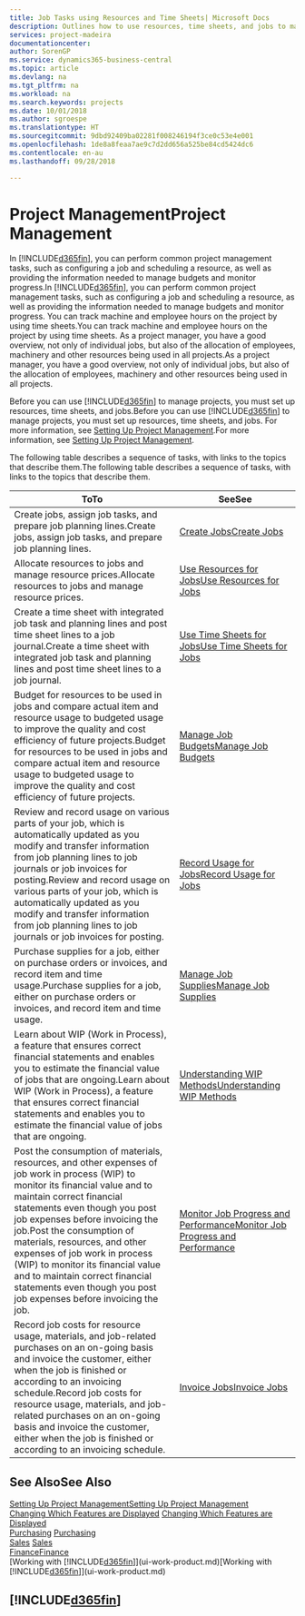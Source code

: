 ```yaml
---
title: Job Tasks using Resources and Time Sheets| Microsoft Docs
description: Outlines how to use resources, time sheets, and jobs to manage projects.
services: project-madeira
documentationcenter: 
author: SorenGP
ms.service: dynamics365-business-central
ms.topic: article
ms.devlang: na
ms.tgt_pltfrm: na
ms.workload: na
ms.search.keywords: projects
ms.date: 10/01/2018
ms.author: sgroespe
ms.translationtype: HT
ms.sourcegitcommit: 9dbd92409ba02281f008246194f3ce0c53e4e001
ms.openlocfilehash: 1de8a8feaa7ae9c7d2dd656a525be84cd5424dc6
ms.contentlocale: en-au
ms.lasthandoff: 09/28/2018

---
```

# <a name="project-management"></a><span data-ttu-id="0576d-103">Project Management</span><span class="sxs-lookup"><span data-stu-id="0576d-103">Project Management</span></span>
<span data-ttu-id="0576d-104">In [!INCLUDE[d365fin](includes/d365fin_md.md)], you can perform common project management tasks, such as configuring a job and scheduling a resource, as well as providing the information needed to manage budgets and monitor progress.</span><span class="sxs-lookup"><span data-stu-id="0576d-104">In [!INCLUDE[d365fin](includes/d365fin_md.md)], you can perform common project management tasks, such as configuring a job and scheduling a resource, as well as providing the information needed to manage budgets and monitor progress.</span></span> <span data-ttu-id="0576d-105">You can track machine and employee hours on the project by using time sheets.</span><span class="sxs-lookup"><span data-stu-id="0576d-105">You can track machine and employee hours on the project by using time sheets.</span></span> <span data-ttu-id="0576d-106">As a project manager, you have a good overview, not only of individual jobs, but also of the allocation of employees, machinery and other resources being used in all projects.</span><span class="sxs-lookup"><span data-stu-id="0576d-106">As a project manager, you have a good overview, not only of individual jobs, but also of the allocation of employees, machinery and other resources being used in all projects.</span></span>

<span data-ttu-id="0576d-107">Before you can use [!INCLUDE[d365fin](includes/d365fin_md.md)] to manage projects, you must set up resources, time sheets, and jobs.</span><span class="sxs-lookup"><span data-stu-id="0576d-107">Before you can use [!INCLUDE[d365fin](includes/d365fin_md.md)] to manage projects, you must set up resources, time sheets, and jobs.</span></span> <span data-ttu-id="0576d-108">For more information, see [Setting Up Project Management](projects-setup-projects.md).</span><span class="sxs-lookup"><span data-stu-id="0576d-108">For more information, see [Setting Up Project Management](projects-setup-projects.md).</span></span>  

<span data-ttu-id="0576d-109">The following table describes a sequence of tasks, with links to the topics that describe them.</span><span class="sxs-lookup"><span data-stu-id="0576d-109">The following table describes a sequence of tasks, with links to the topics that describe them.</span></span>

| <span data-ttu-id="0576d-110">To</span><span class="sxs-lookup"><span data-stu-id="0576d-110">To</span></span> | <span data-ttu-id="0576d-111">See</span><span class="sxs-lookup"><span data-stu-id="0576d-111">See</span></span> |
| --- | --- |
| <span data-ttu-id="0576d-112">Create jobs, assign job tasks, and prepare job planning lines.</span><span class="sxs-lookup"><span data-stu-id="0576d-112">Create jobs, assign job tasks, and prepare job planning lines.</span></span> |[<span data-ttu-id="0576d-113">Create Jobs</span><span class="sxs-lookup"><span data-stu-id="0576d-113">Create Jobs</span></span>](projects-how-create-jobs.md) |
| <span data-ttu-id="0576d-114">Allocate resources to jobs and manage resource prices.</span><span class="sxs-lookup"><span data-stu-id="0576d-114">Allocate resources to jobs and manage resource prices.</span></span> |[<span data-ttu-id="0576d-115">Use Resources for Jobs</span><span class="sxs-lookup"><span data-stu-id="0576d-115">Use Resources for Jobs</span></span>](projects-how-use-resources.md) |
| <span data-ttu-id="0576d-116">Create a time sheet with integrated job task and planning lines and post time sheet lines to a job journal.</span><span class="sxs-lookup"><span data-stu-id="0576d-116">Create a time sheet with integrated job task and planning lines and post time sheet lines to a job journal.</span></span> |[<span data-ttu-id="0576d-117">Use Time Sheets for Jobs</span><span class="sxs-lookup"><span data-stu-id="0576d-117">Use Time Sheets for Jobs</span></span>](projects-how-use-time-sheets.md) |
| <span data-ttu-id="0576d-118">Budget for resources to be used in jobs and compare actual item and resource usage to budgeted usage to improve the quality and cost efficiency of future projects.</span><span class="sxs-lookup"><span data-stu-id="0576d-118">Budget for resources to be used in jobs and compare actual item and resource usage to budgeted usage to improve the quality and cost efficiency of future projects.</span></span> |[<span data-ttu-id="0576d-119">Manage Job Budgets</span><span class="sxs-lookup"><span data-stu-id="0576d-119">Manage Job Budgets</span></span>](projects-how-manage-budgets.md) |
| <span data-ttu-id="0576d-120">Review and record usage on various parts of your job, which is automatically updated as you modify and transfer information from job planning lines to job journals or job invoices for posting.</span><span class="sxs-lookup"><span data-stu-id="0576d-120">Review and record usage on various parts of your job, which is automatically updated as you modify and transfer information from job planning lines to job journals or job invoices for posting.</span></span> |[<span data-ttu-id="0576d-121">Record Usage for Jobs</span><span class="sxs-lookup"><span data-stu-id="0576d-121">Record Usage for Jobs</span></span>](projects-how-record-job-usage.md) |
| <span data-ttu-id="0576d-122">Purchase supplies for a job, either on purchase orders or invoices, and record item and time usage.</span><span class="sxs-lookup"><span data-stu-id="0576d-122">Purchase supplies for a job, either on purchase orders or invoices, and record item and time usage.</span></span> |[<span data-ttu-id="0576d-123">Manage Job Supplies</span><span class="sxs-lookup"><span data-stu-id="0576d-123">Manage Job Supplies</span></span>](projects-how-manage-project-supplies.md) |
| <span data-ttu-id="0576d-124">Learn about WIP (Work in Process), a feature that ensures correct financial statements and enables you to estimate the financial value of jobs that are ongoing.</span><span class="sxs-lookup"><span data-stu-id="0576d-124">Learn about WIP (Work in Process), a feature that ensures correct financial statements and enables you to estimate the financial value of jobs that are ongoing.</span></span> |[<span data-ttu-id="0576d-125">Understanding WIP Methods</span><span class="sxs-lookup"><span data-stu-id="0576d-125">Understanding WIP Methods</span></span>](projects-understanding-wip.md) |
| <span data-ttu-id="0576d-126">Post the consumption of materials, resources, and other expenses of job work in process (WIP) to monitor its financial value and to maintain correct financial statements even though you post job expenses before invoicing the job.</span><span class="sxs-lookup"><span data-stu-id="0576d-126">Post the consumption of materials, resources, and other expenses of job work in process (WIP) to monitor its financial value and to maintain correct financial statements even though you post job expenses before invoicing the job.</span></span> |[<span data-ttu-id="0576d-127">Monitor Job Progress and Performance</span><span class="sxs-lookup"><span data-stu-id="0576d-127">Monitor Job Progress and Performance</span></span>](projects-how-monitor-progress-performance.md) |
| <span data-ttu-id="0576d-128">Record job costs for resource usage, materials, and job-related purchases on an on-going basis and invoice the customer, either when the job is finished or according to an invoicing schedule.</span><span class="sxs-lookup"><span data-stu-id="0576d-128">Record job costs for resource usage, materials, and job-related purchases on an on-going basis and invoice the customer, either when the job is finished or according to an invoicing schedule.</span></span> |[<span data-ttu-id="0576d-129">Invoice Jobs</span><span class="sxs-lookup"><span data-stu-id="0576d-129">Invoice Jobs</span></span>](projects-how-invoice-jobs.md) |

## <a name="see-also"></a><span data-ttu-id="0576d-130">See Also</span><span class="sxs-lookup"><span data-stu-id="0576d-130">See Also</span></span>
[<span data-ttu-id="0576d-131">Setting Up Project Management</span><span class="sxs-lookup"><span data-stu-id="0576d-131">Setting Up Project Management</span></span>](projects-setup-projects.md)  
<span data-ttu-id="0576d-132">[Changing Which Features are Displayed](ui-experiences.md)    </span><span class="sxs-lookup"><span data-stu-id="0576d-132">[Changing Which Features are Displayed](ui-experiences.md)    </span></span>  
<span data-ttu-id="0576d-133">[Purchasing](purchasing-manage-purchasing.md)       </span><span class="sxs-lookup"><span data-stu-id="0576d-133">[Purchasing](purchasing-manage-purchasing.md)       </span></span>  
<span data-ttu-id="0576d-134">[Sales](sales-manage-sales.md)  </span><span class="sxs-lookup"><span data-stu-id="0576d-134">[Sales](sales-manage-sales.md)  </span></span>  
[<span data-ttu-id="0576d-135">Finance</span><span class="sxs-lookup"><span data-stu-id="0576d-135">Finance</span></span>](finance.md)  
<span data-ttu-id="0576d-136">[Working with [!INCLUDE[d365fin](includes/d365fin_md.md)]](ui-work-product.md)</span><span class="sxs-lookup"><span data-stu-id="0576d-136">[Working with [!INCLUDE[d365fin](includes/d365fin_md.md)]](ui-work-product.md)</span></span>  

## [!INCLUDE[d365fin](includes/free_trial_md.md)]  
 

